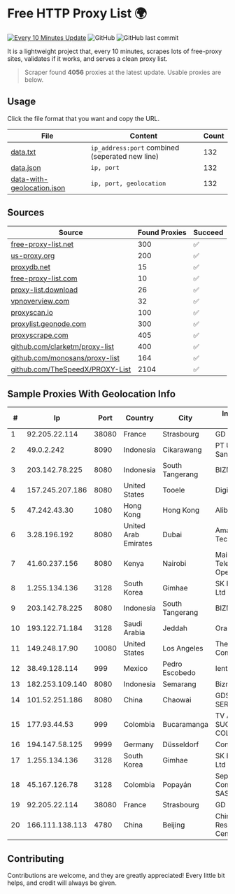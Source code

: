 
# Free HTTP Proxy List 🌍

[![Every 10 Minutes Update](https://github.com/mertguvencli/http-proxy-list/actions/workflows/main.yml/badge.svg?branch=main)](https://github.com/mertguvencli/http-proxy-list/actions/workflows/main.yml)
![GitHub](https://img.shields.io/github/license/mertguvencli/http-proxy-list)
![GitHub last commit](https://img.shields.io/github/last-commit/mertguvencli/http-proxy-list)

It is a lightweight project that, every 10 minutes, scrapes lots of free-proxy sites, validates if it works, and serves a clean proxy list.


> Scraper found **4056** proxies at the latest update. Usable proxies are below.

## Usage

Click the file format that you want and copy the URL.


|File|Content|Count|
|----|-------|-----|
|[data.txt](https://raw.githubusercontent.com/mertguvencli/http-proxy-list/main/proxy-list/data.txt)|`ip_address:port` combined (seperated new line)|132|
|[data.json](https://raw.githubusercontent.com/mertguvencli/http-proxy-list/main/proxy-list/data.json)|`ip, port`|132|
|[data-with-geolocation.json](https://raw.githubusercontent.com/mertguvencli/http-proxy-list/main/proxy-list/data-with-geolocation.json)|`ip, port, geolocation`|132|

## Sources

|Source|Found Proxies|Succeed|
|------|-------------|-------|
|[free-proxy-list.net](https://free-proxy-list.net)|300|✅|
|[us-proxy.org](https://www.us-proxy.org)|200|✅|
|[proxydb.net](http://proxydb.net)|15|✅|
|[free-proxy-list.com](https://free-proxy-list.com/?page=&port=&type%5B%5D=http&type%5B%5D=https&up_time=0&search=Search)|10|✅|
|[proxy-list.download](https://www.proxy-list.download/HTTP)|26|✅|
|[vpnoverview.com](https://vpnoverview.com/privacy/anonymous-browsing/free-proxy-servers)|32|✅|
|[proxyscan.io](https://www.proxyscan.io)|100|✅|
|[proxylist.geonode.com](https://proxylist.geonode.com/api/proxy-list?limit=300&page=1&sort_by=lastChecked&sort_type=desc&protocols=http,https)|300|✅|
|[proxyscrape.com](https://api.proxyscrape.com/v2/?request=displayproxies&protocol=http&timeout=10000&country=all&ssl=all&anonymity=all)|405|✅|
|[github.com/clarketm/proxy-list](https://raw.githubusercontent.com/clarketm/proxy-list/master/proxy-list-raw.txt)|400|✅|
|[github.com/monosans/proxy-list](https://raw.githubusercontent.com/monosans/proxy-list/main/proxies/http.txt)|164|✅|
|[github.com/TheSpeedX/PROXY-List](https://raw.githubusercontent.com/TheSpeedX/PROXY-List/master/http.txt)|2104|✅|


## Sample Proxies With Geolocation Info

|#|Ip|Port|Country|City|Internet Service Provider|
|-|--|----|-------|----|-------------------------|
|1|92.205.22.114|38080|France|Strasbourg|GD MASS Network|
|2|49.0.2.242|8090|Indonesia|Cikarawang|PT Usaha Adi Sanggoro|
|3|203.142.78.225|8080|Indonesia|South Tangerang|BIZNET|
|4|157.245.207.186|8080|United States|Tooele|DigitalOcean, LLC|
|5|47.242.43.30|1080|Hong Kong|Hong Kong|Alibaba.com LLC|
|6|3.28.196.192|8080|United Arab Emirates|Dubai|Amazon Technologies Inc.|
|7|41.60.237.156|8080|Kenya|Nairobi|Maintainer Liquid Telecommunications Operations Limited|
|8|1.255.134.136|3128|South Korea|Gimhae|SK Broadband Co Ltd|
|9|203.142.78.225|8080|Indonesia|South Tangerang|BIZNET|
|10|193.122.71.184|3128|Saudi Arabia|Jeddah|Oracle Corporation|
|11|149.248.17.90|10080|United States|Los Angeles|The Constant Company|
|12|38.49.128.114|999|Mexico|Pedro Escobedo|Ientc S De RL De CV|
|13|182.253.109.140|8080|Indonesia|Semarang|Biznet Metronet|
|14|101.52.251.186|8080|China|Chaowai|GDS CHANGAN SERVICES Ltd|
|15|177.93.44.53|999|Colombia|Bucaramanga|TV AZTECA SUCURSAL COLOMBIA|
|16|194.147.58.125|9999|Germany|Düsseldorf|Contabo GmbH|
|17|1.255.134.136|3128|South Korea|Gimhae|SK Broadband Co Ltd|
|18|45.167.126.78|3128|Colombia|Popayán|Sepcom Comunicaciones SAS|
|19|92.205.22.114|38080|France|Strasbourg|GD MASS Network|
|20|166.111.138.113|4780|China|Beijing|China Education and Research Network Center|



## Contributing

Contributions are welcome, and they are greatly appreciated! Every
little bit helps, and credit will always be given.

